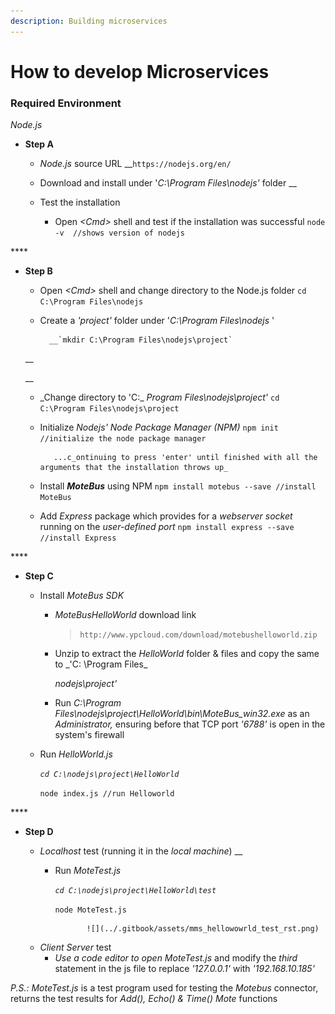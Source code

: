 ```yaml
---
description: Building microservices
---
```


# How to develop Microservices

### **Required Environment**

_Node.js_

* **Step A**  


  * _Node.js_ source URL  __`https://nodejs.org/en/`

  


  * Download and install under '_C:\Program Files\nodejs'_ folder  __
  * Test the installation 
    * Open _&lt;Cmd&gt;_  shell and test if the installation was successful  `node -v  //shows version of nodejs`

\*\*\*\*

* **Step B**  


  * Open _&lt;Cmd&gt;_  shell and change directory to the Node.js folder  `cd C:\Program Files\nodejs`   
  * Create a _'project'_  folder under '_C:\Program Files\nodejs_ '

  
          __`mkdir C:\Program Files\nodejs\project`

  \_\_

  \_\_

  * _Change directory to 'C:\_ _Program Files\nodejs\project'_  `cd C:\Program Files\nodejs\project`





  * Initialize _Nodejs'  Node Package Manager \(NPM\)_   `npm init //initialize the node package manager`



           ...c_ontinuing to press 'enter' until finished with all the arguments that the installation throws up_  




  * Install _**MoteBus**_  using NPM  `npm install motebus --save //install MoteBus`





  * Add _Express_ package which provides for a _webserver socket_ running on the _user-defined port_   `npm install express --save //install Express`

\*\*\*\*

* **Step C** 
  * Install _MoteBus SDK_ 
    * _MoteBusHelloWorld_ download link  


      > `http://www.ypcloud.com/download/motebushelloworld.zip`

    * Unzip to extract the _HelloWorld_ folder & files and copy the same to _'C: \Program Files\_

      _nodejs\project'_  

    * Run _C:\Program Files\nodejs\project\HelloWorld\bin\MoteBus\_win32.exe_ as an _Administrator,_ ensuring before that TCP port _'6788'_  is open in the system's firewall 
  * Run _HelloWorld.js_  


    _`cd C:\nodejs\project\HelloWorld`_  
  
    `node index.js //run Helloworld`

\*\*\*\*

* **Step D**  


  * _Localhost_ test \(running it in the _local machine_\) __
    * Run _MoteTest.js_  


      _`cd C:\nodejs\project\HelloWorld\test`_  
  
      `node MoteTest.js`



                 ![](../.gitbook/assets/mms_hellowowrld_test_rst.png) 

  


  * _Client Server_ test 
    * _Use a code editor to open MoteTest.js_ and modify the _third_ statement in the js file to replace _'127.0.0.1'_ with _'192.168.10.185'_

_P.S.: MoteTest.js_ is a test program used for testing the _Motebus_ connector, returns the test results for _Add\(\), Echo\(\) & Time\(\)_ _Mote_ functions

